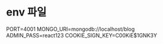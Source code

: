 # env 파일

PORT=4001
MONGO_URI=mongodb://localhost/blog
ADMIN_PASS=react123
COOKIE_SIGN_KEY=C00KiE$1GNK3Y
